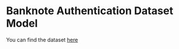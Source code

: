 
# Banknote Authentication Dataset Model

You can find the dataset [here](http://archive.ics.uci.edu/ml/datasets/banknote+authentication)